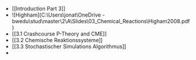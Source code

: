 - [[Introduction Part 3]]
- ![Highham](C:\Users\jonat\OneDrive - bwedu\stud\master\2\A\Slides\03_Chemical_Reactions\Higham2008.pdf)
- [[3.1 Crashcourse P-Theory and CME]]
- [[3.2 Chemische Reaktionssysteme]]
- [[3.3 Stochastischer Simulations Algorithmus]]
-
